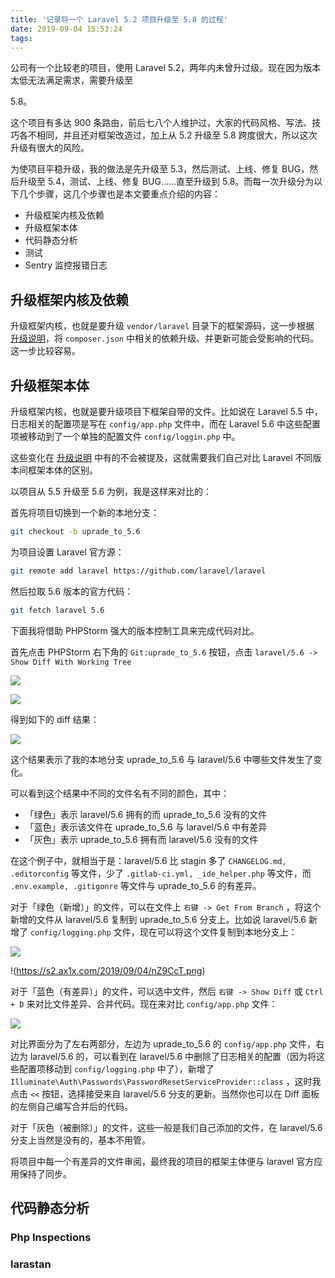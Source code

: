 ```yaml
---
title: '记录将一个 Laravel 5.2 项目升级至 5.8 的过程'
date: 2019-09-04 15:53:24
tags:
---
```


公司有一个比较老的项目，使用 Laravel 5.2，两年内未曾升过级。现在因为版本太低无法满足需求，需要升级至

5.8。

这个项目有多达 900 条路由，前后七八个人维护过，大家的代码风格、写法、技巧各不相同，并且还对框架改造过，加上从 5.2 升级至 5.8 跨度很大，所以这次升级有很大的风险。

为使项目平稳升级，我的做法是先升级至 5.3，然后测试、上线、修复 BUG，然后升级至 5.4，测试、上线、修复 BUG……直至升级到 5.8。而每一次升级分为以下几个步骤，这几个步骤也是本文要重点介绍的内容：

- 升级框架内核及依赖
- 升级框架本体
- 代码静态分析
- 测试
- Sentry 监控报错日志

## 升级框架内核及依赖

升级框架内核，也就是要升级 `vendor/laravel` 目录下的框架源码，这一步根据 [升级说明](https://learnku.com/docs/laravel/5.8/upgrade/3877)，将 `composer.json` 中相关的依赖升级、并更新可能会受影响的代码。这一步比较容易。

## 升级框架本体

升级框架内核，也就是要升级项目下框架自带的文件。比如说在 Laravel 5.5 中，日志相关的配置项是写在 `config/app.php` 文件中，而在 Laravel 5.6 中这些配置项被移动到了一个单独的配置文件 `config/loggin.php` 中。

这些变化在 [升级说明](https://learnku.com/docs/laravel/5.8/upgrade/3877) 中有的不会被提及，这就需要我们自己对比 Laravel 不同版本间框架本体的区别。

以项目从 5.5 升级至 5.6 为例，我是这样来对比的：

首先将项目切换到一个新的本地分支：

```bash
git checkout -b uprade_to_5.6
```

为项目设置 Laravel 官方源：

```bash
git remote add laravel https://github.com/laravel/laravel
```

然后拉取 5.6 版本的官方代码：

```bash
git fetch laravel 5.6
```

下面我将借助 PHPStorm 强大的版本控制工具来完成代码对比。

首先点击 PHPStorm 右下角的 `Git:uprade_to_5.6` 按钮，点击 `laravel/5.6 -> Show Diff With Working Tree`

![](https://s2.ax1x.com/2019/09/04/nZ9p90.png)

![](https://s2.ax1x.com/2019/09/04/nZpxNn.png)

得到如下的 diff 结果：

![](https://s2.ax1x.com/2019/09/04/nZ993V.png)

这个结果表示了我的本地分支 uprade_to_5.6 与 laravel/5.6 中哪些文件发生了变化。

可以看到这个结果中不同的文件名有不同的颜色，其中：

- 「绿色」表示 laravel/5.6 拥有的而 uprade_to_5.6 没有的文件
- 「蓝色」表示该文件在 uprade_to_5.6 与 laravel/5.6 中有差异
- 「灰色」表示 uprade_to_5.6 拥有而 laravel/5.6 没有的文件

在这个例子中，就相当于是：laravel/5.6 比 stagin 多了 `CHANGELOG.md, .editorconfig` 等文件，少了 `.gitlab-ci.yml, _ide_helper.php` 等文件，而 `.env.example, .gitigonre` 等文件与 uprade_to_5.6 的有差异。

对于「绿色（新增）」的文件，可以在文件上 `右键 -> Get From Branch` ，将这个新增的文件从 laravel/5.6 复制到 uprade_to_5.6 分支上。比如说 laravel/5.6 新增了 `config/logging.php` 文件，现在可以将这个文件复制到本地分支上：

![](https://s2.ax1x.com/2019/09/04/nZpzhq.png)

!(https://s2.ax1x.com/2019/09/04/nZ9CcT.png)

对于「蓝色（有差异）」的文件，可以选中文件，然后 `右键 -> Show Diff` 或 `Ctrl + D` 来对比文件差异、合并代码。现在来对比 `config/app.php` 文件：

![](https://s2.ax1x.com/2019/09/04/nZCGsU.png)

对比界面分为了左右两部分，左边为 uprade_to_5.6 的 `config/app.php` 文件，右边为 laravel/5.6 的，可以看到在 laravel/5.6 中删除了日志相关的配置（因为将这些配置项移动到 `config/logging.php` 中了），新增了 `Illuminate\Auth\Passwords\PasswordResetServiceProvider::class` ，这时我点击 `<<` 按钮，选择接受来自 laravel/5.6 分支的更新。当然你也可以在 Diff 面板的左侧自己编写合并后的代码。

对于「灰色（被删除）」的文件，这些一般是我们自己添加的文件，在 laravel/5.6 分支上当然是没有的，基本不用管。

将项目中每一个有差异的文件审阅，最终我的项目的框架主体便与 laravel 官方应用保持了同步。

## 代码静态分析



### Php Inspections

### larastan